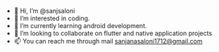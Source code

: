 - 👋 Hi, I’m @sanjsaloni
- 👀 I’m interested in coding.
- 🌱 I’m currently learning android development.
- 💞️ I’m looking to collaborate on flutter and native application projects
- 📫 You can reach me through mail sanjanasaloni1712@gmail.com

<!---
sanjsaloni/sanjsaloni is a ✨ special ✨ repository because its `README.md` (this file) appears on your GitHub profile.
You can click the Preview link to take a look at your changes.
--->
